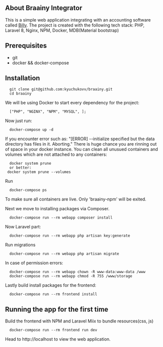 ## About Braainy Integrator

This is a simple web application integrating with an accounting software called [Billy](https://www.billy.dk/api/).
The project is created with the following tech stack: PHP, Laravel 8, Nginx, NPM, Docker, MDB(Material bootstrap)

## Prerequisites
- git
- docker && docker-compose

## Installation
```
  git clone git@github.com:kyuchukovv/braainy.git
  cd braainy
```
We will be using Docker to start every dependency for the project:
```shell script
  ["PHP", "NGINX", "NPM", "MYSQL", ];
```
Now just run:
```shell script
  docker-compose up -d
```
If you encounter error such as: "[ERROR] --initialize specified but the data directory has files in it. Aborting."
There is huge chance you are rinning out of space in your docker instance.
You can clean all unusued containers and volumes which are not attached to any containers:
```shell script
  docker system prune
  or better:
 docker system prune --volumes
```
Run 
```shell script
  docker-compose ps
```
To make sure all containers are live. Only 'braainy-npm' will be exited.

Next we move to installing packages via Composer.
```shell script
  docker-compose run --rm webapp composer install
```

Now Laravel part:
```shell script
  docker-compose run --rm webapp php artisan key:generate
```
Run migrations
```shell script
  docker-compose run --rm webapp php artisan migrate
```

In case of permission errors: 
```shell script
  docker-compose run --rm webapp chown -R www-data:www-data /www
  docker-compose run --rm webapp chmod -R 755 /www/storage
```
Lastly build install packages for the frontend:
```shell script
  docker-compose run --rm frontend install
```
## Running the app for the first time

Build the frontend with NPM and Laravel Miix to bundle resources(css, js)
```shell script
  docker-compose run --rm frontend run dev
```
Head to http://localhost to view the web application.
